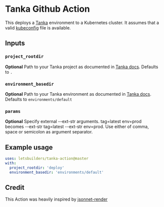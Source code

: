# Tanka Github Action

This deploys a [Tanka](https://tanka.dev) environment to a Kubernetes cluster. 
It assumes that a valid [kubeconfig](https://kubernetes.io/docs/concepts/configuration/organize-cluster-access-kubeconfig/) file is available.

## Inputs

### `project_rootdir`

**Optional** Path to your Tanka project as documented in [Tanka docs](https://tanka.dev/directory-structure). Defaults to `.`

### `environment_basedir`

**Optional** Path to your Tanka environment as documented in [Tanka docs](https://tanka.dev/directory-structure). Defaults to `environments/default`


### `params` 

**Optional** Specify external --ext-str arguments. tag=latest env=prod becomes --ext-str tag=latest --ext-str env=prod. Use either of comma, space or semicolon as argument separator.

## Example usage

```yaml
uses: letsbuilders/tanka-action@master
with:
  project_rootdir: 'deploy'
  environment_basedir: 'environments/default'
```    

## Credit

This Action was heavily inspired by [jsonnet-render](https://github.com/marketplace/actions/jsonnet-render)
